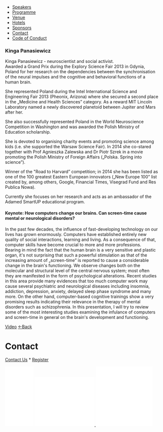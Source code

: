*   [Speakers](/lambdadays2015/#speakers)
*   [Programme](/lambdadays2015/#programme)
*   [Venue](/lambdadays2015/#venue)
*   [Hotels](/lambdadays2015/#hotels)
*   [Sponsors](/lambdadays2015/#sponsors)
*   [Contact](/lambdadays2015/#contact)
*   [Code of Conduct](/lambdadays2015/about#code-of-conduct)

  

### Kinga Panasiewicz

  

Kinga Panasiewicz - neuroscientist and social activist.  
Awarded a Grand Prix during the Explory Science Fair 2013 in Gdynia, Poland for her research on the dependencies between the synchronisation of the neural impulses and the cognitive and behavioral functions of a human brain.  
  
She represented Poland during the Intel International Science and Engineering Fair 2013 (Pheonix, Arizona) where she secured a second place in the „Medicine and Health Sciences” category. As a reward MIT Lincoln Laboratory named a newly discovered planetoid between Jupiter and Mars after her.  
  
She also successfully represented Poland in the World Neuroscience Competition in Washington and was awarded the Polish Ministry of Education scholarship.  
  
She is devoted to organising charity events and promoting science among kids (i.e. she supported the Warsaw Science Fair). In 2014 she co-stared together with Prof Agnieszka Zalewska and Dr Piotr Szrek in a movie promoting the Polish Ministry of Foreign Affairs („Polska. Spring into science”).  
  
Winner of the "Road to Harvard” competition; in 2014 she has been listed as one of the 100 greatest Eastern European innovators („New Europe 100” list created by, among others, Google, Financial Times, Visegrad Fund and Res Publica Nowa).  
  
Currently she focuses on her research and acts as an ambassador of the Adamed SmartUP educational program.  
  
  
  

#### Keynote: How computers change our brains. Can screen-time cause mental or neurological disorders?

In the past few decades, the influence of fast-developing technology on our lives has grown enormously. Computers have established entirely new quality of social interactions, learning and living. As a consequence of that, computer skills have become crucial to more and more professions.  
Bearing in mind the fact that the human brain is a very sensitive and plastic organ, it's not surprising that such a powerful stimulation as that of the increasing amount of „screen-time” is reported to cause a considerable change in the brain's functioning. We observe changes both on the molecular and structural level of the central nervous system; most often they are manifested in the form of psychological alterations. Recent studies in this area provide many evidences that too much computer work may cause several psychiatric and neurological diseases including insomnia, addiction, depression, anxiety, delayed sleep phase syndrome and many more. On the other hand, computer-based cognitive trainings show a very promising results indicating their relevance in the therapy of mental disorders such as schizophrenia. In this presentation, I will try to review some of the most interesting studies examining the infulance of computers and screen-time in general on the brain's development and functioning.

  
[Video](https://vimeo.com/121374004) [←Back](/lambdadays2015)

# Contact

[Contact Us](https://www.lambdadays.org/lambdadays2020/#contact) \* [Register](https://www.lambdadays.org/lambdadays2020/#register)

 [![facebook icon](/static/upload/media/1407736708498708fb_glowna.png)](https://www.facebook.com/events/624296757687805/?context=create&source=49) [ ![twitter icon](/static/upload/media/1407736735506811tw_glowna.png) ](https://twitter.com/LambdaDays) [![lanyrd icon](/static/upload/media/1407736760562017l_glowna.png)](http://lanyrd.com/2015/lambdadays/) 
